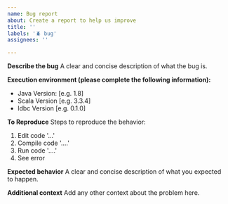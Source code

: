 ```yaml
---
name: Bug report
about: Create a report to help us improve
title: ''
labels: '🪲 bug'
assignees: ''

---
```


**Describe the bug**
A clear and concise description of what the bug is.

**Execution environment (please complete the following information):**
- Java Version: [e.g. 1.8]
- Scala Version [e.g. 3.3.4]
- ldbc Version [e.g. 0.1.0]

**To Reproduce**
Steps to reproduce the behavior:
1. Edit code '...'
2. Compile code '....'
3. Run code '....'
4. See error

**Expected behavior**
A clear and concise description of what you expected to happen.

**Additional context**
Add any other context about the problem here.
